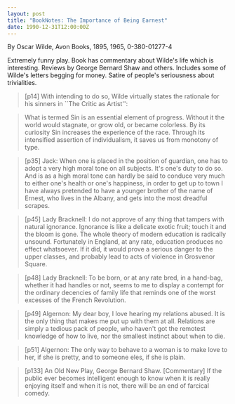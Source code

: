 ```yaml
---
layout: post
title: "BookNotes: The Importance of Being Earnest"
date: 1990-12-31T12:00:00Z
---
```

By Oscar Wilde, Avon Books, 1895, 1965, 0-380-01277-4

Extremely funny play.  Book has commentary about Wilde's life
which is interesting.  Reviews by George Bernard Shaw and others.
Includes some of Wilde's letters begging for money.  Satire of
people's seriousness about trivialities.


> [p14] With intending to do so, Wilde virtually states the
> rationale for his sinners in ``The Critic as Artist'':



> What is termed Sin is an essential element of progress.  Without it
> the world would stagnate, or grow old, or became colorless.  By its
> curiosity Sin increases the experience of the race.  Through its
> intensified assertion of individualism, it saves us from monotony of type.



> [p35] Jack: When one is placed in the position of guardian, one
> has to adopt a very high moral tone on all subjects.  It's one's duty
> to do so.  And is as a high moral tone can hardly be said to conduce
> very much to either one's health or one's happiness, in order to
> get up to town I have always pretended to have a younger brother of
> the name of Ernest, who lives in the Albany, and gets into the most
> dreadful scrapes.



> [p45] Lady Bracknell: I do not approve of any thing that tampers
> with natural ignorance. Ignorance is like a delicate exotic fruit;
> touch it and the bloom is gone.  The whole theory of modern education
> is radically unsound.  Fortunately in England, at any rate, education
> produces no effect whatsoever.  If it did, it would prove a serious
> danger to the upper classes, and probably lead to acts of violence
> in Grosvenor Square.



> [p48] Lady Bracknell: To be born, or at any rate bred, in a
> hand-bag, whether it had handles or not, seems to me to display a
> contempt for the ordinary decencies of family life that reminds one
> of the worst excesses of the French Revolution.



> [p49] Algernon: My dear boy, I love hearing my relations abused.
> It is the only thing that makes me put up with them at all.
> Relations are simply a tedious pack of people, who haven't got the
> remotest knowledge of how to live, nor the smallest instinct about
> when to die.



> [p51] Algernon: The only way to behave to a woman is to make love
> to her, if she is pretty, and to someone eles, if she is plain.



> [p133] An Old New Play, George Bernard Shaw.  [Commentary]  If the
> public ever becomes intelligent enough to know when it is really
> enjoying itself and when it is not, there will be an end of farcical
> comedy.
> 



